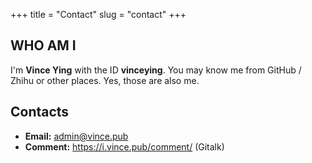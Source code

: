 +++
title = "Contact"
slug = "contact"
+++

## WHO AM I

I'm **Vince Ying** with the ID **vinceying**. You may know me from GitHub / Zhihu or other places. Yes, those are also me.

## Contacts

- **Email:** admin@vince.pub
- **Comment:** https://i.vince.pub/comment/ (Gitalk)